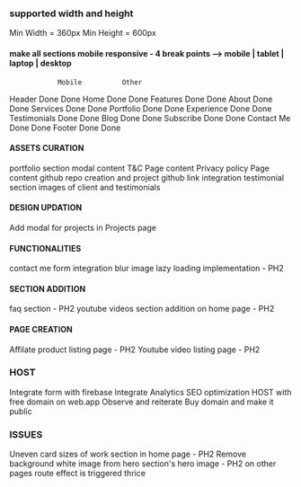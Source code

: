 ### supported width and height
Min Width = 360px
Min Height = 600px

#### make all sections mobile responsive - 4 break points --> mobile | tablet | laptop | desktop
                Mobile          Other
Header          Done            Done
Home            Done            Done
Features        Done            Done
About           Done            Done
Services        Done            Done
Portfolio       Done            Done
Experience      Done            Done
Testimonials    Done            Done
Blog            Done            Done
Subscribe       Done            Done
Contact Me      Done            Done
Footer          Done            Done

<!-- DEC 6 - UPDATE -->
#### ASSETS CURATION
portfolio section modal content
T&C Page content
Privacy policy Page content
github repo creation and project github link integration
testimonial section images of client and testimonials

#### DESIGN UPDATION
Add modal for projects in Projects page

#### FUNCTIONALITIES
contact me form integration
blur image lazy loading implementation - PH2

#### SECTION ADDITION
faq section - PH2
youtube videos section addition on home page - PH2

#### PAGE CREATION
Affilate product listing page  - PH2
Youtube video listing page - PH2

### HOST
Integrate form with firebase
Integrate Analytics
SEO optimization
HOST with free domain on web.app
Observe and reiterate
Buy domain and make it public

### ISSUES
Uneven card sizes of work section in home page - PH2
Remove background white image from hero section's hero image - PH2
on other pages route effect is triggered thrice